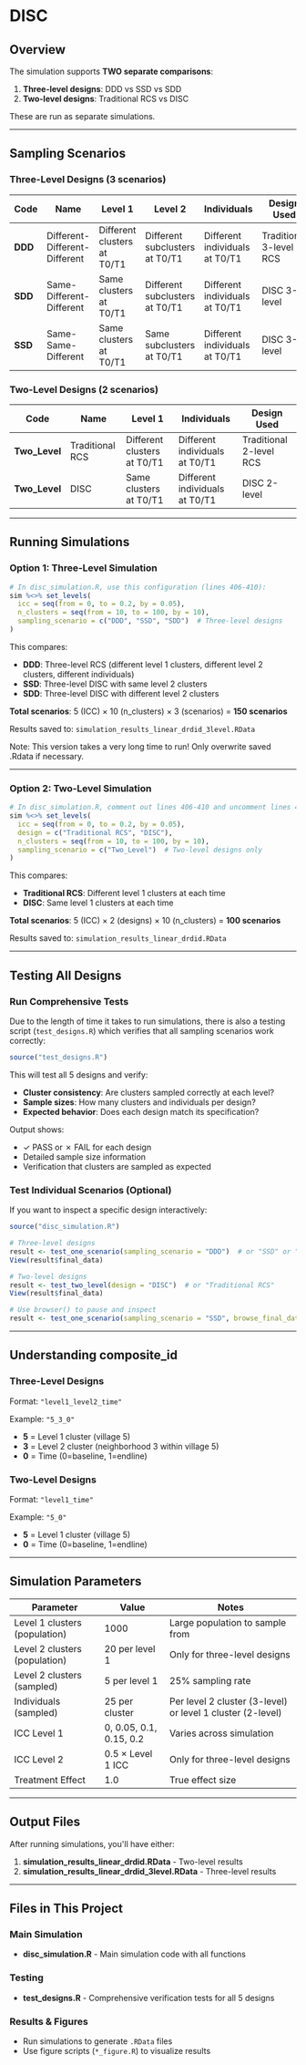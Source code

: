 # DISC

## Overview

The simulation supports **TWO separate comparisons**:

1. **Three-level designs**: DDD vs SSD vs SDD
2. **Two-level designs**: Traditional RCS vs DISC

These are run as separate simulations.

---

## Sampling Scenarios 

### **Three-Level Designs** (3 scenarios)

| Code | Name | Level 1 | Level 2 | Individuals | Design Used |
|------|------|---------|---------|-------------|-------------|
| **DDD** | Different-Different-Different | Different clusters at T0/T1 | Different subclusters at T0/T1 | Different individuals at T0/T1 | Traditional 3-level RCS |
| **SDD** | Same-Different-Different | Same clusters at T0/T1 | Different subclusters at T0/T1 | Different individuals at T0/T1 | DISC 3-level |
| **SSD** | Same-Same-Different | Same clusters at T0/T1 | Same subclusters at T0/T1 | Different individuals at T0/T1 | DISC 3-level |

### **Two-Level Designs** (2 scenarios)

| Code | Name | Level 1 | Individuals | Design Used |
|------|------|---------|-------------|-------------|
| **Two_Level** | Traditional RCS | Different clusters at T0/T1 | Different individuals at T0/T1 | Traditional 2-level RCS |
| **Two_Level** | DISC | Same clusters at T0/T1 | Different individuals at T0/T1 | DISC 2-level |

---

## Running Simulations

### **Option 1: Three-Level Simulation**

```r
# In disc_simulation.R, use this configuration (lines 406-410):
sim %<>% set_levels(
  icc = seq(from = 0, to = 0.2, by = 0.05),
  n_clusters = seq(from = 10, to = 100, by = 10),
  sampling_scenario = c("DDD", "SSD", "SDD")  # Three-level designs
)
```

This compares:
- **DDD**: Three-level RCS (different level 1 clusters, different level 2 clusters, different individuals)
- **SSD**: Three-level DISC with same level 2 clusters
- **SDD**: Three-level DISC with different level 2 clusters

**Total scenarios**: 5 (ICC) × 10 (n_clusters) × 3 (scenarios) = **150 scenarios**

Results saved to: `simulation_results_linear_drdid_3level.RData`

Note: This version takes a very long time to run! Only overwrite saved .Rdata if necessary.

---

### **Option 2: Two-Level Simulation**

```r
# In disc_simulation.R, comment out lines 406-410 and uncomment lines 413-418:
sim %<>% set_levels(
  icc = seq(from = 0, to = 0.2, by = 0.05),
  design = c("Traditional RCS", "DISC"),
  n_clusters = seq(from = 10, to = 100, by = 10),
  sampling_scenario = c("Two_Level")  # Two-level designs only
)
```

This compares:
- **Traditional RCS**: Different level 1 clusters at each time
- **DISC**: Same level 1 clusters at each time

**Total scenarios**: 5 (ICC) × 2 (designs) × 10 (n_clusters) = **100 scenarios**

Results saved to: `simulation_results_linear_drdid.RData`

---

## Testing All Designs

### **Run Comprehensive Tests**

Due to the length of time it takes to run simulations, there is also a testing script (`test_designs.R`) which verifies that all sampling scenarios work correctly:

```r
source("test_designs.R")
```

This will test all 5 designs and verify:
- **Cluster consistency**: Are clusters sampled correctly at each level?
- **Sample sizes**: How many clusters and individuals per design?
- **Expected behavior**: Does each design match its specification?

Output shows:
- ✓ PASS or ✗ FAIL for each design
- Detailed sample size information
- Verification that clusters are sampled as expected

### **Test Individual Scenarios (Optional)**

If you want to inspect a specific design interactively:

```r
source("disc_simulation.R")

# Three-level designs
result <- test_one_scenario(sampling_scenario = "DDD")  # or "SSD" or "SDD"
View(result$final_data)

# Two-level designs  
result <- test_two_level(design = "DISC")  # or "Traditional RCS"
View(result$final_data)

# Use browser() to pause and inspect
result <- test_one_scenario(sampling_scenario = "SSD", browse_final_data = TRUE)
```

---

## Understanding composite_id

### **Three-Level Designs**
Format: `"level1_level2_time"`

Example: `"5_3_0"`
- **5** = Level 1 cluster (village 5)
- **3** = Level 2 cluster (neighborhood 3 within village 5)
- **0** = Time (0=baseline, 1=endline)

### **Two-Level Designs**
Format: `"level1_time"`

Example: `"5_0"`
- **5** = Level 1 cluster (village 5)
- **0** = Time (0=baseline, 1=endline)

---

## Simulation Parameters

| Parameter | Value | Notes |
|-----------|-------|-------|
| Level 1 clusters (population) | 1000 | Large population to sample from |
| Level 2 clusters (population) | 20 per level 1 | Only for three-level designs |
| Level 2 clusters (sampled) | 5 per level 1 | 25% sampling rate |
| Individuals (sampled) | 25 per cluster | Per level 2 cluster (3-level) or level 1 cluster (2-level) |
| ICC Level 1 | 0, 0.05, 0.1, 0.15, 0.2 | Varies across simulation |
| ICC Level 2 | 0.5 × Level 1 ICC | Only for three-level designs |
| Treatment Effect | 1.0 | True effect size |

---

## Output Files

After running simulations, you'll have either:

1. **simulation_results_linear_drdid.RData** - Two-level results
2. **simulation_results_linear_drdid_3level.RData** - Three-level results

---

## Files in This Project

### **Main Simulation**
- **disc_simulation.R** - Main simulation code with all functions

### **Testing**
- **test_designs.R** - Comprehensive verification tests for all 5 designs

### **Results & Figures**
- Run simulations to generate `.RData` files
- Use figure scripts (`*_figure.R`) to visualize results
